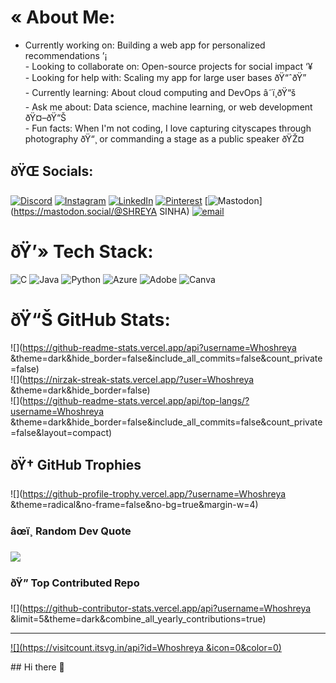 # « About Me:
- Currently working on: Building a web app for personalized recommendations 
’¡<br>- Looking to collaborate on: Open-source projects for social impact ‘¥<br>- Looking for help with: Scaling my app for large user bases ðŸ“ˆðŸ”<br>- Currently learning: About cloud computing and DevOps â˜ï¸ðŸ“š<br>- Ask me about: Data science, machine learning, or web development ðŸ¤–ðŸ“Š<br>- Fun facts: When I'm not coding, I love capturing cityscapes through photography ðŸ“¸ or commanding a stage as a public speaker ðŸŽ¤


## ðŸŒ Socials:
[![Discord](https://img.shields.io/badge/Discord-%237289DA.svg?logo=discord&logoColor=white)](https://discord.gg/https://discord.gg/7wNQJVff) [![Instagram](https://img.shields.io/badge/Instagram-%23E4405F.svg?logo=Instagram&logoColor=white)](https://instagram.com/Shreyyaa_sinha) [![LinkedIn](https://img.shields.io/badge/LinkedIn-%230077B5.svg?logo=linkedin&logoColor=white)](https://linkedin.com/in/https://www.linkedin.com/in/shreya-sinha-00568331b) [![Pinterest](https://img.shields.io/badge/Pinterest-%23E60023.svg?logo=Pinterest&logoColor=white)](https://pinterest.com/Shreyyaa_sinha) [![Mastodon](https://img.shields.io/badge/-MASTODON-%232B90D9?logo=mastodon&logoColor=white)](https://mastodon.social/@SHREYA SINHA) [![email](https://img.shields.io/badge/Email-D14836?logo=gmail&logoColor=white)](mailto:shreyyaasinha@gmail.com) 

# ðŸ’» Tech Stack:
![C](https://img.shields.io/badge/c-%2300599C.svg?style=for-the-badge&logo=c&logoColor=white) ![Java](https://img.shields.io/badge/java-%23ED8B00.svg?style=for-the-badge&logo=openjdk&logoColor=white) ![Python](https://img.shields.io/badge/python-3670A0?style=for-the-badge&logo=python&logoColor=ffdd54) ![Azure](https://img.shields.io/badge/azure-%230072C6.svg?style=for-the-badge&logo=microsoftazure&logoColor=white) ![Adobe](https://img.shields.io/badge/adobe-%23FF0000.svg?style=for-the-badge&logo=adobe&logoColor=white) ![Canva](https://img.shields.io/badge/Canva-%2300C4CC.svg?style=for-the-badge&logo=Canva&logoColor=white)
# ðŸ“Š GitHub Stats:
![](https://github-readme-stats.vercel.app/api?username=Whoshreya &theme=dark&hide_border=false&include_all_commits=false&count_private=false)<br/>
![](https://nirzak-streak-stats.vercel.app/?user=Whoshreya &theme=dark&hide_border=false)<br/>
![](https://github-readme-stats.vercel.app/api/top-langs/?username=Whoshreya &theme=dark&hide_border=false&include_all_commits=false&count_private=false&layout=compact)

## ðŸ† GitHub Trophies
![](https://github-profile-trophy.vercel.app/?username=Whoshreya &theme=radical&no-frame=false&no-bg=true&margin-w=4)

### âœï¸ Random Dev Quote
![](https://quotes-github-readme.vercel.app/api?type=horizontal&theme=radical)

### ðŸ” Top Contributed Repo
![](https://github-contributor-stats.vercel.app/api?username=Whoshreya &limit=5&theme=dark&combine_all_yearly_contributions=true)

---
[![](https://visitcount.itsvg.in/api?id=Whoshreya &icon=0&color=0)](https://visitcount.itsvg.in)

<!-- Proudly created with GPRM ( https://gprm.itsvg.in ) -->## Hi there 👋

<!--
**shreyyaasinha/Shreyyaasinha** is a ✨ _special_ ✨ repository because its `README.md` (this file) appears on your GitHub profile.

Here are some ideas to get you started:

- 🔭 I’m currently working on ...
- 🌱 I’m currently learning ...
- 👯 I’m looking to collaborate on ...
- 🤔 I’m looking for help with ...
- 💬 Ask me about ...
- 📫 How to reach me: ...
- 😄 Pronouns: ...
- ⚡ Fun fact: ...
-->
